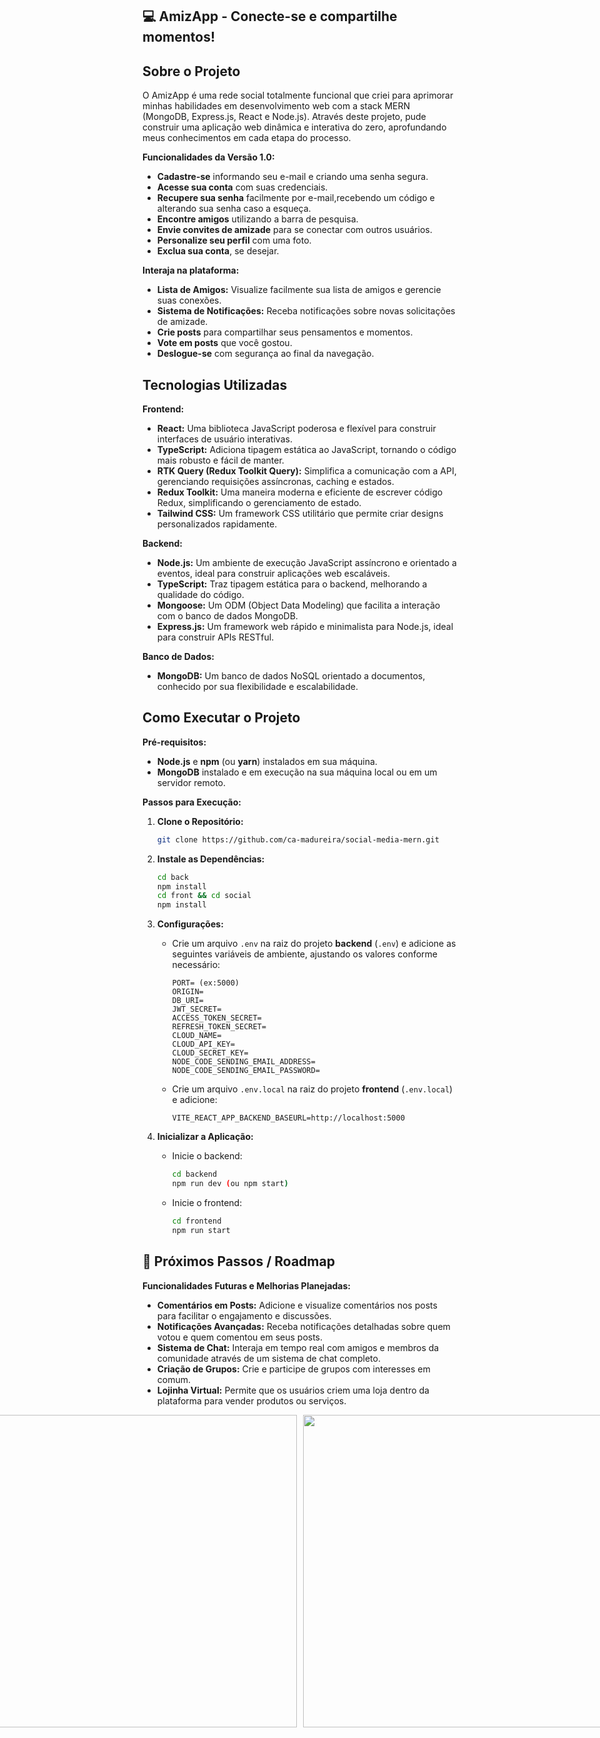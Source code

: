 ## 💻 AmizApp - Conecte-se e compartilhe momentos!

##  Sobre o Projeto

O AmizApp é uma rede social totalmente funcional que criei para aprimorar minhas habilidades em desenvolvimento web com a stack MERN (MongoDB, Express.js, React e Node.js). Através deste projeto, pude construir uma aplicação web dinâmica e interativa do zero, aprofundando meus conhecimentos em cada etapa do processo.

**Funcionalidades da Versão 1.0:**

* **Cadastre-se** informando seu e-mail e criando uma senha segura.
* **Acesse sua conta** com suas credenciais.
* **Recupere sua senha** facilmente por e-mail,recebendo um código e alterando sua senha caso a esqueça.
* **Encontre amigos** utilizando a barra de pesquisa.
* **Envie convites de amizade** para se conectar com outros usuários.
* **Personalize seu perfil**  com uma foto.
* **Exclua sua conta**, se desejar.

**Interaja na plataforma:**

* **Lista de Amigos:**  Visualize facilmente sua lista de amigos e gerencie suas conexões.
* **Sistema de Notificações:**  Receba notificações sobre novas solicitações de amizade.
* **Crie posts** para compartilhar seus pensamentos e momentos.
* **Vote em posts** que você gostou.
* **Deslogue-se** com segurança ao final da navegação.



##  Tecnologias Utilizadas

**Frontend:**

- **React:**  Uma biblioteca JavaScript poderosa e flexível para construir interfaces de usuário interativas.
- **TypeScript:**  Adiciona tipagem estática ao JavaScript, tornando o código mais robusto e fácil de manter.
- **RTK Query (Redux Toolkit Query):**  Simplifica a comunicação com a API, gerenciando requisições assíncronas, caching e estados.
- **Redux Toolkit:**  Uma maneira moderna e eficiente de escrever código Redux, simplificando o gerenciamento de estado.
- **Tailwind CSS:**  Um framework CSS utilitário que permite criar designs personalizados rapidamente.

**Backend:**

- **Node.js:**  Um ambiente de execução JavaScript assíncrono e orientado a eventos, ideal para construir aplicações web escaláveis.
- **TypeScript:**  Traz tipagem estática para o backend, melhorando a qualidade do código.
- **Mongoose:**  Um ODM (Object Data Modeling) que facilita a interação com o banco de dados MongoDB.
- **Express.js:**  Um framework web rápido e minimalista para Node.js, ideal para construir APIs RESTful.

**Banco de Dados:**

- **MongoDB:**  Um banco de dados NoSQL orientado a documentos, conhecido por sua flexibilidade e escalabilidade.

## Como Executar o Projeto

**Pré-requisitos:**

- **Node.js** e **npm** (ou **yarn**) instalados em sua máquina.
- **MongoDB** instalado e em execução na sua máquina local ou em um servidor remoto.

**Passos para Execução:**

1. **Clone o Repositório:**
   ```bash
   git clone https://github.com/ca-madureira/social-media-mern.git
   ```

2. **Instale as Dependências:**
   ```bash
   cd back
   npm install
   cd front && cd social
   npm install
   ```

3. **Configurações:**
   - Crie um arquivo `.env` na raiz do projeto **backend** (`.env`)  e adicione as seguintes variáveis de ambiente, ajustando os valores conforme necessário:
     ```
     PORT= (ex:5000)
     ORIGIN=
     DB_URI=
     JWT_SECRET=
     ACCESS_TOKEN_SECRET=
     REFRESH_TOKEN_SECRET=
     CLOUD_NAME=
     CLOUD_API_KEY=
     CLOUD_SECRET_KEY=
     NODE_CODE_SENDING_EMAIL_ADDRESS=
     NODE_CODE_SENDING_EMAIL_PASSWORD=
     
     ```
   - Crie um arquivo `.env.local` na raiz do projeto **frontend** (`.env.local`) e adicione:
     ```
     VITE_REACT_APP_BACKEND_BASEURL=http://localhost:5000
     ```

4. **Inicializar a Aplicação:**
   - Inicie o backend:
     ```bash
     cd backend
     npm run dev (ou npm start)
     ```
   - Inicie o frontend:
     ```bash
     cd frontend
     npm run start
     ```

##  🚀 Próximos Passos / Roadmap

**Funcionalidades Futuras e Melhorias Planejadas:**


- **Comentários em Posts:** Adicione e visualize comentários nos posts para facilitar o engajamento e discussões.
- **Notificações Avançadas:** Receba notificações detalhadas sobre quem votou e quem comentou em seus posts.
- **Sistema de Chat:** Interaja em tempo real com amigos e membros da comunidade através de um sistema de chat completo.
- **Criação de Grupos:**  Crie e participe de grupos com interesses em comum.
- **Lojinha Virtual:** Permite que os usuários criem uma loja dentro da plataforma para vender produtos ou serviços.




<div style="display: flex; justify-content: center; gap: 10px;">

<img src="https://github.com/user-attachments/assets/740744f7-e231-43f8-8a05-75f05017ed49" width="500" />

<img src="https://github.com/user-attachments/assets/c1e6fbbb-ac02-4946-8a59-5a8f812813e6" width="500" />

</div>




